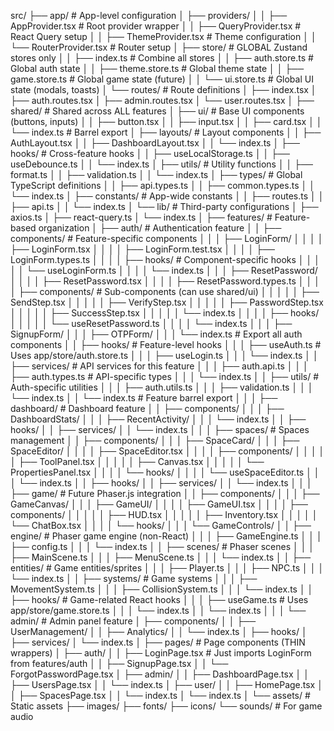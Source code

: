 src/
├── app/ # App-level configuration
│ ├── providers/
│ │ ├── AppProvider.tsx # Root provider wrapper
│ │ ├── QueryProvider.tsx # React Query setup
│ │ ├── ThemeProvider.tsx # Theme configuration
│ │ └── RouterProvider.tsx # Router setup
│ ├── store/ # GLOBAL Zustand stores only
│ │ ├── index.ts # Combine all stores
│ │ ├── auth.store.ts # Global auth state
│ │ ├── theme.store.ts # Global theme state
│ │ ├── game.store.ts # Global game state (future)
│ │ └── ui.store.ts # Global UI state (modals, toasts)
│ └── routes/ # Route definitions
│ ├── index.tsx
│ ├── auth.routes.tsx
│ ├── admin.routes.tsx
│ └── user.routes.tsx
│
├── shared/ # Shared across ALL features
│ ├── ui/ # Base UI components (buttons, inputs)
│ │ ├── button.tsx
│ │ ├── input.tsx
│ │ ├── card.tsx
│ │ └── index.ts # Barrel export
│ ├── layouts/ # Layout components
│ │ ├── AuthLayout.tsx
│ │ ├── DashboardLayout.tsx
│ │ └── index.ts
│ ├── hooks/ # Cross-feature hooks
│ │ ├── useLocalStorage.ts
│ │ ├── useDebounce.ts
│ │ └── index.ts
│ ├── utils/ # Utility functions
│ │ ├── format.ts
│ │ ├── validation.ts
│ │ └── index.ts
│ ├── types/ # Global TypeScript definitions
│ │ ├── api.types.ts
│ │ ├── common.types.ts
│ │ └── index.ts
│ ├── constants/ # App-wide constants
│ │ ├── routes.ts
│ │ ├── api.ts
│ │ └── index.ts
│ └── lib/ # Third-party configurations
│ ├── axios.ts
│ ├── react-query.ts
│ └── index.ts
│
├── features/ # Feature-based organization
│ ├── auth/ # Authentication feature
│ │ ├── components/ # Feature-specific components
│ │ │ ├── LoginForm/
│ │ │ │ ├── LoginForm.tsx
│ │ │ │ ├── LoginForm.test.tsx
│ │ │ │ ├── LoginForm.types.ts
│ │ │ │ ├── hooks/ # Component-specific hooks
│ │ │ │ │ └── useLoginForm.ts
│ │ │ │ └── index.ts
│ │ │ ├── ResetPassword/
│ │ │ │ ├── ResetPassword.tsx
│ │ │ │ ├── ResetPassword.types.ts
│ │ │ │ ├── components/ # Sub-components (can use shared/ui)
│ │ │ │ │ ├── SendStep.tsx
│ │ │ │ │ ├── VerifyStep.tsx
│ │ │ │ │ ├── PasswordStep.tsx
│ │ │ │ │ ├── SuccessStep.tsx
│ │ │ │ │ └── index.ts
│ │ │ │ ├── hooks/
│ │ │ │ │ └── useResetPassword.ts
│ │ │ │ └── index.ts
│ │ │ ├── SignupForm/
│ │ │ ├── OTPForm/
│ │ │ └── index.ts # Export all auth components
│ │ ├── hooks/ # Feature-level hooks
│ │ │ ├── useAuth.ts # Uses app/store/auth.store.ts
│ │ │ ├── useLogin.ts
│ │ │ └── index.ts
│ │ ├── services/ # API services for this feature
│ │ │ ├── auth.api.ts
│ │ │ ├── auth.types.ts # API-specific types
│ │ │ └── index.ts
│ │ ├── utils/ # Auth-specific utilities
│ │ │ ├── auth.utils.ts
│ │ │ ├── validation.ts
│ │ │ └── index.ts
│ │ └── index.ts # Feature barrel export
│ │
│ ├── dashboard/ # Dashboard feature
│ │ ├── components/
│ │ │ ├── DashboardStats/
│ │ │ ├── RecentActivity/
│ │ │ └── index.ts
│ │ ├── hooks/
│ │ ├── services/
│ │ └── index.ts
│ │
│ ├── spaces/ # Spaces management
│ │ ├── components/
│ │ │ ├── SpaceCard/
│ │ │ ├── SpaceEditor/
│ │ │ │ ├── SpaceEditor.tsx
│ │ │ │ ├── components/
│ │ │ │ │ ├── ToolPanel.tsx
│ │ │ │ │ ├── Canvas.tsx
│ │ │ │ │ └── PropertiesPanel.tsx
│ │ │ │ └── hooks/
│ │ │ │ └── useSpaceEditor.ts
│ │ │ └── index.ts
│ │ ├── hooks/
│ │ ├── services/
│ │ └── index.ts
│ │
│ ├── game/ # Future Phaser.js integration
│ │ ├── components/
│ │ │ ├── GameCanvas/
│ │ │ ├── GameUI/
│ │ │ │ ├── GameUI.tsx
│ │ │ │ ├── components/
│ │ │ │ │ ├── HUD.tsx
│ │ │ │ │ ├── Inventory.tsx
│ │ │ │ │ └── ChatBox.tsx
│ │ │ │ └── hooks/
│ │ │ └── GameControls/
│ │ ├── engine/ # Phaser game engine (non-React)
│ │ │ ├── GameEngine.ts
│ │ │ ├── config.ts
│ │ │ └── index.ts
│ │ ├── scenes/ # Phaser scenes
│ │ │ ├── MainScene.ts
│ │ │ ├── MenuScene.ts
│ │ │ └── index.ts
│ │ ├── entities/ # Game entities/sprites
│ │ │ ├── Player.ts
│ │ │ ├── NPC.ts
│ │ │ └── index.ts
│ │ ├── systems/ # Game systems
│ │ │ ├── MovementSystem.ts
│ │ │ ├── CollisionSystem.ts
│ │ │ └── index.ts
│ │ ├── hooks/ # Game-related React hooks
│ │ │ ├── useGame.ts # Uses app/store/game.store.ts
│ │ │ └── index.ts
│ │ └── index.ts
│ │
│ └── admin/ # Admin panel feature
│ ├── components/
│ │ ├── UserManagement/
│ │ ├── Analytics/
│ │ └── index.ts
│ ├── hooks/
│ ├── services/
│ └── index.ts
│
├── pages/ # Page components (THIN wrappers)
│ ├── auth/
│ │ ├── LoginPage.tsx # Just imports LoginForm from features/auth
│ │ ├── SignupPage.tsx
│ │ └── ForgotPasswordPage.tsx
│ ├── admin/
│ │ ├── DashboardPage.tsx
│ │ ├── UsersPage.tsx
│ │ └── index.ts
│ ├── user/
│ │ ├── HomePage.tsx
│ │ ├── SpacesPage.tsx
│ │ └── index.ts
│ └── index.ts
│
└── assets/ # Static assets
├── images/
├── fonts/
├── icons/
└── sounds/ # For game audio
